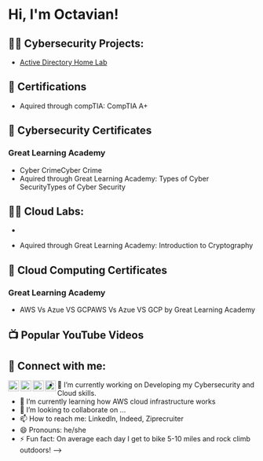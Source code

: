 <h1>Hi, I'm Octavian! </h1>

<h2>👨‍💻 Cybersecurity Projects:</h2>

  - [Active Directory Home Lab](https://github.com/RevvAn-CyberFighter/ActiveDirectoryLab/blob/main/README.md)

<h2>📜 Certifications </h2>

  - Aquired through compTIA: CompTIA A+ 


<h2>📜 Cybersecurity Certificates </h2>  

<h3> Great Learning Academy </h3>

  - Cyber CrimeCyber Crime 
  - Aquired through Great Learning Academy: Types of Cyber SecurityTypes of Cyber Security 
   

<h2>👨‍💻 Cloud Labs:</h2>

  -

 - Aquired through Great Learning Academy: Introduction to Cryptography
<h2>📜 Cloud Computing Certificates </h2>  

<h3> Great Learning Academy </h3>

  - AWS Vs Azue VS GCPAWS Vs Azue VS GCP by Great Learning Academy


<h2>📺 Popular YouTube Videos</h2>

<h2> 🤳 Connect with me:</h2>


[<img align="left" alt="JoshMadakor | YouTube" width="22px" src="https://cdn.jsdelivr.net/npm/simple-icons@v3/icons/youtube.svg" />][youtube]
[<img align="left" alt="JoshMadakor | Twitter" width="22px" src="https://cdn.jsdelivr.net/npm/simple-icons@v3/icons/twitter.svg" />][twitter]
[<img align="left" alt="JoshMadakor | LinkedIn" width="22px" src="https://cdn.jsdelivr.net/npm/simple-icons@v3/icons/linkedin.svg" />][linkedin]
[<img align="left" alt="JoshMadakor | Instagram" width="22px" src="https://cdn.jsdelivr.net/npm/simple-icons@v3/icons/instagram.svg" />][instagram]

[twitter]: https://twitter.com/joshmadakor
[youtube]: https://www.youtube.com/c/joshmadakor
[instagram]: https://www.instagram.com/joshmadakor/
[linkedin]: https://linkedin.com/in/joshmadakor


- 🔭 I’m currently working on Developing my Cybersecurity and Cloud skills.
- 🌱 I’m currently learning how AWS cloud infrastructure works
- 👯 I’m looking to collaborate on ...
- 📫 How to reach me: LinkedIn, Indeed, Ziprecruiter
- 😄 Pronouns: he/she
- ⚡ Fun fact: On average each day I get to bike 5-10 miles and rock climb outdoors!
-->
